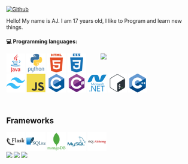 
[![Github](https://img.shields.io/badge/-Github-000?style=flat&logo=Github&logoColor=white)](https://github.com/ajdev05)

 Hello! My name is AJ. I am 17 years old, I like to Program and learn new things.


#### :computer: Programming languages: 

<p>
        <img width="50%" align="right" src="https://github-readme-stats.vercel.app/api?username=ajdev05&show_icons=true&hide_border=false&theme=radical"/>

<code><img width="10%" src="https://github.com/devicons/devicon/blob/master/icons/java/java-original-wordmark.svg"></code>
<code><img width="10%" src="https://github.com/devicons/devicon/blob/master/icons/python/python-original-wordmark.svg"></code>
<code><img width="10%" src="https://github.com/devicons/devicon/blob/master/icons/html5/html5-plain-wordmark.svg"></code> 
<code><img width="10%" src="https://github.com/devicons/devicon/blob/master/icons/css3/css3-plain-wordmark.svg"></code>
 <code><img width="10%" src="https://github.com/devicons/devicon/blob/master/icons/tailwindcss/tailwindcss-plain.svg"></code>
<code><img width="10%" src="https://github.com/devicons/devicon/blob/master/icons/javascript/javascript-original.svg"></code>
<code><img width="10%" src="https://github.com/devicons/devicon/blob/master/icons/c/c-original.svg"></code>
<code><img width="10%" src="https://github.com/devicons/devicon/blob/master/icons/csharp/csharp-original.svg"></code>
<code><img width="10%" src="https://github.com/devicons/devicon/blob/master/icons/dot-net/dot-net-plain-wordmark.svg"></code>
<code><img width="10%" src="https://github.com/devicons/devicon/blob/master/icons/bash/bash-original.svg"></code>
<code><img width="10%" src="https://github.com/devicons/devicon/blob/master/icons/cplusplus/cplusplus-original.svg"></code>



<br />
<h2> Frameworks </h2>
<code><img width="10%" src="https://github.com/devicons/devicon/blob/master/icons/flask/flask-original-wordmark.svg"></code>
<code><img width="10%" src="https://github.com/devicons/devicon/blob/master/icons/sqlite/sqlite-original-wordmark.svg"></code>
<code><img width="10%" src="https://github.com/devicons/devicon/blob/master/icons/mongodb/mongodb-plain-wordmark.svg"></code>
 <code><img width="10%" src="https://github.com/devicons/devicon/blob/master/icons/mysql/mysql-plain-wordmark.svg"></code>
 <code><img width="10%" src="https://github.com/devicons/devicon/blob/master/icons/sqlalchemy/sqlalchemy-original-wordmark.svg"></code>
<br />
<code><img width="10%" src="https://www.vectorlogo.zone/logos/nginx/nginx-ar21.svg"></code>
<code><img width="10%" src="https://www.vectorlogo.zone/logos/apache/apache-ar21.svg"></code>
<code><img width="10%" src="https://www.vectorlogo.zone/logos/git-scm/git-scm-ar21.svg"></code>
</p>



